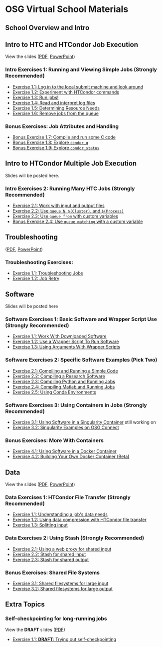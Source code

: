 
# OSG Virtual School Materials

## School Overview and Intro

<!-- View the slides
([PDF](files/osgvsp21-overview.pdf),
[PowerPoint](files/osgvsp21-overview.pptx))
-->

## Intro to HTC and HTCondor Job Execution

View the slides
([PDF](htcondor/files/osgus22-htc-htcondor.pdf),
[PowerPoint](htcondor/files/osgus22-htc-htcondor.pptx))

### Intro Exercises 1: Running and Viewing Simple Jobs (Strongly Recommended)

- [Exercise 1.1: Log in to the local submit machine and look around](htcondor/part1-ex1-login)
- [Exercise 1.2: Experiment with HTCondor commands](htcondor/part1-ex2-commands.md)
- [Exercise 1.3: Run jobs!](htcondor/part1-ex3-jobs.md)
- [Exercise 1.4: Read and interpret log files](htcondor/part1-ex4-logs.md)
- [Exercise 1.5: Determining Resource Needs](htcondor/part1-ex5-request.md)
- [Exercise 1.6: Remove jobs from the queue](htcondor/part1-ex6-remove.md)


### Bonus Exercises: Job Attributes and Handling

- [Bonus Exercise 1.7: Compile and run some C code](htcondor/part1-ex7-compile.md)
- [Bonus Exercise 1.8: Explore `condor_q`](htcondor/part1-ex8-queue.md)
- [Bonus Exercise 1.9: Explore `condor_status`](htcondor/part1-ex9-status.md)

## Intro to HTCondor Multiple Job Execution
Slides will be posted here. 

### Intro Exercises 2: Running Many HTC Jobs (Strongly Recommended)

- [Exercise 2.1: Work with input and output files](htcondor/part2-ex1-files.md)
- [Exercise 2.2: Use `queue N`, `$(Cluster)`, and `$(Process)`](htcondor/part2-ex2-queue-n.md)
- [Exercise 2.3: Use `queue from` with custom variables](htcondor/part2-ex3-queue-from.md)
- [Bonus Exercise 2.4: Use `queue matching` with a custom variable](htcondor/part2-ex4-queue-matching.md)

## Troubleshooting

([PDF](troubleshooting/files/osgus22-htc-troubleshooting.pdf),
[PowerPoint](troubleshooting/files/osgus22-htc-troubleshooting.pptx))

### Troubleshooting Exercises: 

- [Exercise 1.1: Troubleshooting Jobs](troubleshooting/part1-ex1-troubleshooting.md)
- [Exercise 1.2: Job Retry](troubleshooting/part1-ex2-job-retry.md)

## Software

Slides will be posted here

### Software Exercises 1: Basic Software and Wrapper Script Use (Strongly Recommended)

- [Exercise 1.1: Work With Downloaded Software](software/part1-ex1-download.md)
- [Exercise 1.2: Use a Wrapper Script To Run Software](software/part1-ex2-wrapper.md)
- [Exercise 1.3: Using Arguments With Wrapper Scripts](software/part1-ex3-arguments.md)

### Software Exercises 2: Specific Software Examples (Pick Two)

- [Exercise 2.1: Compiling and Running a Simple Code](software/part2-ex1-compiling.md)
- [Exercise 2.2: Compiling a Research Software](software/part2-ex2-prepackaged.md)
- [Exercise 2.3: Compiling Python and Running Jobs](software/part2-ex3-python.md)
- [Exercise 2.4: Compiling Matlab and Running Jobs](software/part2-ex4-matlab.md)
- [Exercise 2.5: Using Conda Environments](software/part2-ex5-conda.md)

### Software Exercises 3: Using Containers in Jobs (Strongly Recommended)

- [Exercise 3.1: Using Software in a Singularity Container](software/part3-ex1-singularity.md)
still working on 
- [Exercise 3.2: Singularity Examples on OSG Connect](software/part3-ex2-singularity-options.md)

### Bonus Exercises: More With Containers

- [Exercise 4.1: Using Software in a Docker Container](software/part4-ex1-docker.md)
- [Exercise 4.2: Building Your Own Docker Container (Beta)](software/part4-ex2-docker-build.md)

## Data

View the slides
([PDF](data/files/osgus22-data.pdf),
[PowerPoint](data/files/osgus22-data.pptx))

### Data Exercises 1: HTCondor File Transfer (Strongly Recommended)

- [Exercise 1.1: Understanding a job's data needs](data/part1-ex1-data-needs.md)
- [Exercise 1.2: Using data compression with HTCondor file transfer](data/part1-ex2-file-transfer.md)
- [Exercise 1.3: Splitting input](data/part1-ex3-blast-split.md)

### Data Exercises 2: Using Stash (Strongly Recommended)

- [Exercise 2.1: Using a web proxy for shared input](data/part2-ex1-blast-proxy.md)
- [Exercise 2.2: Stash for shared input](data/part2-ex2-stash-shared.md)
- [Exercise 2.3: Stash for shared output](data/part2-ex3-stash-unique.md)

### Bonus Exercises: Shared File Systems

- [Exercise 3.1: Shared filesystems for large input](data/part3-ex1-input.md)
- [Exercise 3.2: Shared filesystems for large output](data/part3-ex2-output.md)

## Extra Topics

<!-- BEGIN EXTRA TOPICS THAT ARE NOT READY YET

### Workflows with DAGMan

Slides will be posted here.

- [Exercise 1.1: Coordinating set of jobs: A simple DAG](workflows/part1-ex1-simple-dag.md)
- [Exercise 1.2: A brief detour through the Mandelbrot set](workflows/part1-ex2-mandelbrot.md)
- [Exercise 1.3: A more complex DAG](workflows/part1-ex3-complex-dag.md)
- [Exercise 1.4: Handling jobs that fail with DAGMan](workflows/part1-ex4-failed-dag.md)
- [Bonus Exercise 4.5: HTCondor challenges](workflows/part1-ex5-challenges.md)

### Containers (and GPUs?)

View the slides
([PDF](gpus/files/osgvsp21-gpus-containers.pdf),
[PowerPoint](gpus/files/osgvsp21-gpus-containers.pptx))

- [Exercise 1.1: Containers Overview](gpus/part1-ex1-containers-overview.md)
- [Exercise 1.2: Running a CPU job](gpus/part1-ex2-cpu-jobs.md)
- [Exercise 1.3: Running a GPU job](gpus/part1-ex3-gpu-jobs.md)

END EXTRA TOPICS THAT ARE NOT READY YET -->

### Self-checkpointing for long-running jobs

View the **DRAFT** slides
([PDF](checkpoint/files/osgus22-day5-1-selfcheckpointing-DRAFT-20220720.pdf))

-   [Exercise 1.1: **DRAFT**: Trying out self-checkpointing](checkpoint/part1-ex1-checkpointing.md)

<!-- BEGIN EXTRA TOPICS THAT ARE NOT READY YET

### Introduction to Research Computing Facilitation

Slides will be posted here.

END EXTRA TOPICS THAT ARE NOT READY YET -->

